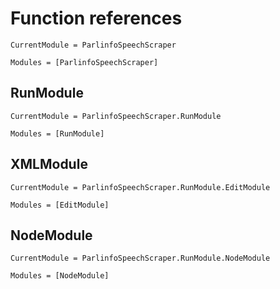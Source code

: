 # Function references

```@meta
CurrentModule = ParlinfoSpeechScraper
```

```@autodocs
Modules = [ParlinfoSpeechScraper]
```

## RunModule
```@meta
CurrentModule = ParlinfoSpeechScraper.RunModule
```

```@autodocs
Modules = [RunModule]
```

## XMLModule

```@meta
CurrentModule = ParlinfoSpeechScraper.RunModule.EditModule
```

```@autodocs
Modules = [EditModule]
```
## NodeModule

```@meta
CurrentModule = ParlinfoSpeechScraper.RunModule.NodeModule
```

```@autodocs
Modules = [NodeModule]
```



